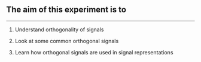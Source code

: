 ## The aim of this experiment is to 
***
1. Understand orthogonality of signals 

2. Look at some common orthogonal signals 

3. Learn how orthogonal signals are used in signal representations 